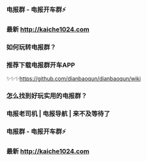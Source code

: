 ### 电报群 - 电报开车群⚡
### 最新 http://kaiche1024.com

### 如何玩转电报群？
### 推荐下载电报群开车APP
✨✨✨https://github.com/dianbaoqun/dianbaoqun/wiki
### 怎么找到好玩实用的电报群？
### 电报老司机 | 电报导航 | 来不及等待了

### 电报群 - 电报开车群⚡
### 最新 http://kaiche1024.com
